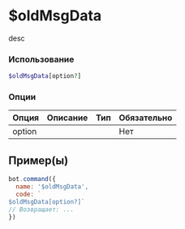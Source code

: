 # $oldMsgData
desc
### Использование
```php
$oldMsgData[option?]
```

### Опции

| Опция | Описание | Тип | Обязательно |
|--------|-------------|------|----------|
| option |  |  | Нет |  
## Пример(ы)

```javascript
bot.command({
  name: '$oldMsgData',
  code: `
$oldMsgData[option?]`
// Возвращает: ...
})
```